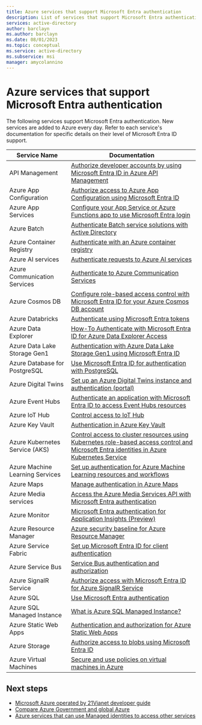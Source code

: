 ```yaml
---
title: Azure services that support Microsoft Entra authentication
description: List of services that support Microsoft Entra authentication
services: active-directory
author: barclayn
ms.author: barclayn
ms.date: 08/01/2023
ms.topic: conceptual
ms.service: active-directory
ms.subservice: msi
manager: amycolannino
---
```


# Azure services that support Microsoft Entra authentication

The following services support Microsoft Entra authentication. New services are added to Azure every day. Refer to each service's documentation for specific details on their level of Microsoft Entra ID support.

| Service Name                    |  Documentation                                                                                                                                                                                |
|---------------------------------|----------------------------------------------------------------------------------------------------------------------------------------------------------------------------------------------|
| API Management                  | [Authorize developer accounts by using Microsoft Entra ID in Azure API Management](/azure/api-management/api-management-howto-aad)                                                                                            |
| Azure App Configuration         | [Authorize access to Azure App Configuration using Microsoft Entra ID](/azure/azure-app-configuration/concept-enable-rbac)                                                                                                           |
| Azure App Services              | [Configure your App Service or Azure Functions app to use Microsoft Entra login](/azure/app-service/configure-authentication-provider-aad)    |
| Azure Batch                     | [Authenticate Batch service solutions with Active Directory](/azure/batch/batch-aad-auth)         |
| Azure Container Registry        | [Authenticate with an Azure container registry](/azure/container-registry/container-registry-authentication)                                                                       |
| Azure AI services        | [Authenticate requests to Azure AI services](/azure/ai-services/authentication?tabs=powershell#authenticate-with-azure-active-directory)                                                                          |
| Azure Communication Services    | [Authenticate to Azure Communication Services](/azure/communication-services/concepts/authentication)   |
| Azure Cosmos DB                 | [Configure role-based access control with Microsoft Entra ID for your Azure Cosmos DB account](/azure/cosmos-db/how-to-setup-rbac) |
| Azure Databricks                | [Authenticate using Microsoft Entra tokens](/azure/databricks/dev-tools/auth)
| Azure Data Explorer             | [How-To Authenticate with Microsoft Entra ID for Azure Data Explorer Access](/azure/data-explorer/kusto/api/rest/authenticate-with-msal)                                                                                                     |
| Azure Data Lake Storage Gen1    | [Authentication with Azure Data Lake Storage Gen1 using Microsoft Entra ID](/azure/data-lake-store/data-lakes-store-authentication-using-azure-active-directory)                                                                                                  |
| Azure Database for PostgreSQL   | [Use Microsoft Entra ID for authentication with PostgreSQL](/azure/postgresql/howto-configure-sign-in-aad-authentication)
| Azure Digital Twins             | [Set up an Azure Digital Twins instance and authentication (portal)](/azure/digital-twins/how-to-set-up-instance-portal#set-up-user-access-permissions)                                                                                            |
| Azure Event Hubs                | [Authenticate an application with Microsoft Entra ID to access Event Hubs resources](/azure/event-hubs/authenticate-application)
| Azure IoT Hub                   | [Control access to IoT Hub](/azure/iot-hub/iot-hub-devguide-security)                                                                               |
| Azure Key Vault                 | [Authentication in Azure Key Vault](/azure/key-vault/general/authentication)
| Azure Kubernetes Service (AKS)  | [Control access to cluster resources using Kubernetes role-based access control and Microsoft Entra identities in Azure Kubernetes Service](/azure/aks/azure-ad-rbac)                                                                                                                           |
| Azure Machine Learning Services | [Set up authentication for Azure Machine Learning resources and workflows](/azure/machine-learning/how-to-setup-authentication)                                                                                         |
| Azure Maps                      | [Manage authentication in Azure Maps](/azure/azure-maps/how-to-manage-authentication) |
| Azure Media services            | [Access the Azure Media Services API with Microsoft Entra authentication](/previous-versions/media-services/previous/media-services-use-aad-auth-to-access-ams-api) |
| Azure Monitor                   | [Microsoft Entra authentication for Application Insights (Preview)](/azure/azure-monitor/app/azure-ad-authentication?tabs=net)                                                                                              |
| Azure Resource Manager          | [Azure security baseline for Azure Resource Manager](/security/benchmark/azure/baselines/azure-resource-manager-security-baseline?toc=/azure/azure-resource-manager/management/toc.json)
| Azure Service Fabric            | [Set up Microsoft Entra ID for client authentication](/azure/service-fabric/service-fabric-cluster-creation-setup-aad)                                                                                                        |
| Azure Service Bus               | [Service Bus authentication and authorization](/azure/service-bus-messaging/service-bus-authentication-and-authorization)
| Azure SignalR Service           | [Authorize access with Microsoft Entra ID for Azure SignalR Service](/azure/azure-signalr/signalr-concept-authorize-azure-active-directory)                                                                                                     |
| Azure SQL                       | [Use Microsoft Entra authentication](/azure/azure-sql/database/authentication-aad-overview)                                                                                     |
| Azure SQL Managed Instance      | [What is Azure SQL Managed Instance?](/azure/azure-sql/managed-instance/sql-managed-instance-paas-overview#azure-active-directory-integration)                                                                                       |
| Azure Static Web Apps           | [Authentication and authorization for Azure Static Web Apps](/azure/static-web-apps/authentication-authorization?tabs=invitations)
| Azure Storage                   | [Authorize access to blobs using Microsoft Entra ID](/azure/storage/blobs/authorize-access-azure-active-directory) |
| Azure Virtual Machines                | [Secure and use policies on virtual machines in Azure](../devices/howto-vm-sign-in-azure-ad-windows.md)   |

## Next steps

- [Microsoft Azure operated by 21Vianet developer guide](/azure/china/resources-developer-guide)
- [Compare Azure Government and global Azure](/azure/azure-government/compare-azure-government-global-azure)
- [Azure services that can use Managed identities to access other services](managed-identities-status.md)

